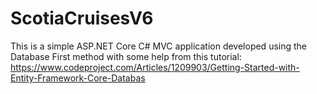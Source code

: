 # ScotiaCruisesV6
This is a simple ASP.NET Core C# MVC application developed using the Database First method
with some help from this tutorial: https://www.codeproject.com/Articles/1209903/Getting-Started-with-Entity-Framework-Core-Databas
